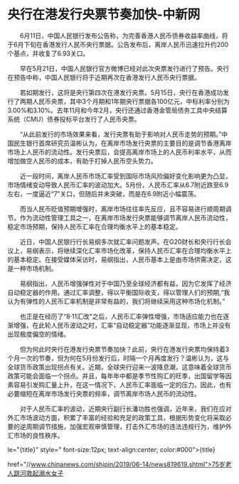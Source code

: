 # 央行在港发行央票节奏加快-中新网

　　6月11日，中国人民银行发布公告称，为完善香港人民币债券收益率曲线，将于6月下旬在香港发行人民币央行票据。公告发布后，离岸人民币迅速拉升约200个基点，并收复了6.93关口。

　　早在5月21日，中国人民银行官方微博已经对此次央票发行进行了预告。央行在预告中称，中国人民银行将于近期再次在香港发行人民币央行票据。

　　若如期发行，这将是央行第四次在港发行央票。5月15日，央行在香港成功发行了两期人民币央票，其中3个月期和1年期央行票据各100亿元，中标利率分别为3.00%和3.10%。去年11月和今年2月，央行还通过香港金管局债务工具中央结算系统（CMU）债券投标平台发行了人民币央票。

　　“从此前发行的市场效果来看，发行央票有助于影响对人民币走势的预期。”中国民生银行首席研究员温彬认为，在离岸市场发行央票的主要目的是调节香港离岸市场上人民币的流动性。发行央票后，会提高离岸市场上的人民币利率水平，从而增加做空人民币的成本，有助于打掉人民币空头势力。

　　近一段时间，离岸人民币市场汇率受到国际市场风险偏好变化影响更为凸显，市场情绪变动导致人民币汇率的波动加大。5月份，人民币汇率从6.7附近跌至6.9左右，一度逼近“7”关口，但随后并未突破，而是在6.9附近小幅震荡。

　　而当人民币贬值预期增强时，离岸市场往往率先反应，且不容易进行顺周期调节。作为流动性管理工具之一，在离岸市场发行央票能够调节离岸人民币流动性，稳定市场预期，保持人民币汇率在合理均衡水平上的基本稳定。

　　近日，中国人民银行行长易纲多次就汇率问题发声。在G20财长和央行行长会议上，易纲表示，将继续深化汇率市场化改革，保持人民币汇率在合理均衡水平上的基本稳定。在接受媒体采访时，易纲指出，人民币基本上是由市场供需决定，这是一种市场机制。

　　易纲指出，人民币增强弹性对于中国乃至全球经济都有益，因为它发挥了经济自动稳定器的作用。通过汇率调整，得以平衡国际收支，得以管理人们的预期,“我认为有弹性的人民币汇率机制是非常有益的，我们将继续采用这种市场化机制。”

　　也正是在经历了“8·11汇改”之后，人民币汇率弹性增强，市场适应能力也在逐渐增强，在此轮人民币波动之时，汇率“自动稳定器”功能逐渐显现，市场上并没有出现极度偏空的情绪。

　　但为何此时央行在港发行央票节奏加快？此前，央行在港发行央票均保持着3个月一次的节奏，但为何在5月份发行后，时隔一个月再度发行？温彬认为，这与全球货币政策出现拐点有关。近期，全球央行迎来一波降息潮，这意味着全球货币政策可能会面临一个拐点。并且，每年年中都是季节性购汇的旺季，出国留学等因素容易引发购汇量上升，在这一情况下，人民币汇率面临一定的压力。因此，也有必要缩短在离岸市场发行央票的频率，调节离岸市场人民币的流动性。

　　对于人民币汇率的波动，近期央行副行长潘功胜也强调，近年来，我们在应对外汇市场波动方面，积累了丰富的经验和充足的政策工具，根据形势变化将采取必要的逆周期调节措施，加强宏观审慎管理，打击外汇市场的违法违规行为，维护外汇市场的良性秩序。

le="{title}" style=" font-size:12px; text-align:center; color:#000">{title}

href="//www.chinanews.com/shipin/2019/06-14/news819619.shtml">75岁老人跳河救起溺水女子
